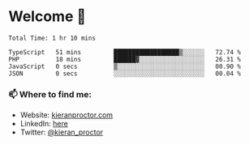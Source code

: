 # Welcome 🦘

<!--START_SECTION:waka-->

```text
Total Time: 1 hr 10 mins

TypeScript   51 mins         ██████████████████▒░░░░░░   72.74 %
PHP          18 mins         ██████▓░░░░░░░░░░░░░░░░░░   26.31 %
JavaScript   0 secs          ▒░░░░░░░░░░░░░░░░░░░░░░░░   00.90 %
JSON         0 secs          ░░░░░░░░░░░░░░░░░░░░░░░░░   00.04 %
```

<!--END_SECTION:waka-->

### 📫 Where to find me:

-   Website: [kieranproctor.com](https://kieranproctor.com/)
-   LinkedIn: [here](https://www.linkedin.com/in/kieran-proctor-086b5a159/)
-   Twitter: [@kieran_proctor](https://twitter.com/kieran_proctor)
